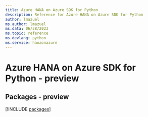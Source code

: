 ```yaml
---
title: Azure HANA on Azure SDK for Python
description: Reference for Azure HANA on Azure SDK for Python
author: lmazuel
ms.author: lmazuel
ms.data: 06/28/2023
ms.topic: reference
ms.devlang: python
ms.service: hanaonazure
---
```

# Azure HANA on Azure SDK for Python - preview
## Packages - preview
[!INCLUDE [packages](hana-on-azure-index.md)]